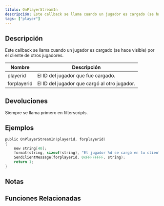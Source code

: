 ```yaml
---
título: OnPlayerStreamIn
descripción: Este callback se llama cuando un jugador es cargado (se hace visible) por el cliente de otros jugadores.
tags: ["player"]
---
```


<VersionWarnES name='callback' version='SA-MP 0.3a' />

## Descripción

Este callback se llama cuando un jugador es cargado (se hace visible) por el cliente de otros jugadores.

| Nombre      | Descripción                                             |
| ----------- | ------------------------------------------------------- |
| playerid    | El ID del jugador que fue cargado.                      |
| forplayerid | El ID del jugador que cargó al otro jugador. |

## Devoluciones

Siempre se llama primero en filterscripts.

## Ejemplos

```c
public OnPlayerStreamIn(playerid, forplayerid)
{
    new string[40];
    format(string, sizeof(string), "El jugador %d se cargó en tu cliente.", playerid);
    SendClientMessage(forplayerid, 0xFFFFFFFF, string);
    return 1;
}
```

## Notas

<TipNPCCallbacksES />

## Funciones Relacionadas
